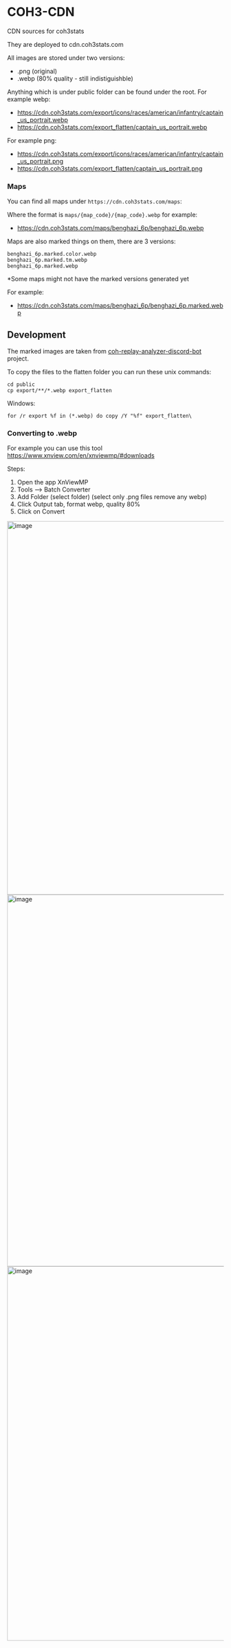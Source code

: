# COH3-CDN
CDN sources for coh3stats

They are deployed to cdn.coh3stats.com

All images are stored under two versions:
- .png (original)
- .webp (80% quality - still indistiguishble) 

Anything which is under public folder can be found under the root. 
For example webp:
- https://cdn.coh3stats.com/export/icons/races/american/infantry/captain_us_portrait.webp
- https://cdn.coh3stats.com/export_flatten/captain_us_portrait.webp

For example png:
- https://cdn.coh3stats.com/export/icons/races/american/infantry/captain_us_portrait.png
- https://cdn.coh3stats.com/export_flatten/captain_us_portrait.png

### Maps

You can find all maps under `https://cdn.coh3stats.com/maps`:

Where the format is `maps/{map_code}/{map_code}.webp` for example:
- https://cdn.coh3stats.com/maps/benghazi_6p/benghazi_6p.webp

Maps are also marked things on them, there are 3 versions:
```
benghazi_6p.marked.color.webp
benghazi_6p.marked.tm.webp
benghazi_6p.marked.webp
```
*Some maps might not have the marked versions generated yet 

For example:
- https://cdn.coh3stats.com/maps/benghazi_6p/benghazi_6p.marked.webp

## Development
The marked images are taken from [coh-replay-analyzer-discord-bot](https://github.com/Janne252/coh-replay-analyzer-discord-bot/tree/master/data/scenario-preview-images/coh3) project.



To copy the files to the flatten folder you can run these unix commands:
```
cd public
cp export/**/*.webp export_flatten
```

Windows:
```
for /r export %f in (*.webp) do copy /Y "%f" export_flatten\
```


### Converting to .webp 
For example you can use this tool https://www.xnview.com/en/xnviewmp/#downloads

Steps:
1. Open the app XnViewMP
2. Tools --> Batch Converter
3. Add Folder (select folder) (select only .png files remove any webp)
4. Click Output tab, format webp, quality 80%
5. Click on Convert

<img width="867" alt="image" src="https://github.com/cohstats/coh3-cdn/assets/8086995/47d18ef4-124c-44c8-85cf-85bb9a402bb6">
<img width="863" alt="image" src="https://github.com/cohstats/coh3-cdn/assets/8086995/4d12ccd8-056a-4dd8-aa58-55c22c5d7304">
<img width="869" alt="image" src="https://github.com/cohstats/coh3-cdn/assets/8086995/48434a05-0659-436c-a6ea-0aef46f9c29e">





